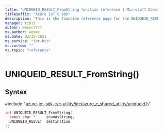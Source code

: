 ```yaml
---                             
title: "UNIQUEID_RESULT_FromString function reference | Microsoft Docs" 
titleSuffix: "Azure IoT C SDK"            
description: "This is the function reference page for the UNIQUEID_RESULT_FromString() function in the Azure IoT C SDK. This SDK is used with Azure IoT Hub and Azure IoT Hub Device Provisioning Service"            
manager: timlt                 
author: wesmc7777              
ms.author: wesmc               
ms.date: 03/25/2022                    
ms.service: "iot-hub"             
ms.custom: ""                
ms.topic: "reference"        
---                            
```


# UNIQUEID_RESULT_FromString()

## Syntax

\#include "[azure-iot-sdk-c/c-utility/inc/azure_c_shared_utility/uniqueid.h](../uniqueid-h.md)"  
```C
int UNIQUEID_RESULT_FromString(
  const char *     enumAsString,
  UNIQUEID_RESULT  destination
);
```

